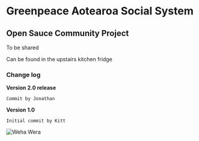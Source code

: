 # Greenpeace Aotearoa Social System

## Open Sauce Community Project

To be shared

Can be found in the upstairs kitchen fridge

### Change log

**Version 2.0 release**

`Commit by Jonathan`

**Version 1.0**

`Initial commit by Kitt`

![Weha Wera](https://version.nz/images/WahaWera.jpg)
